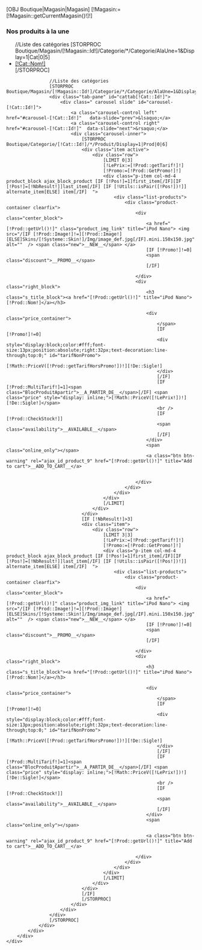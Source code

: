 <!-- MODULE Block specials -->
[OBJ Boutique|Magasin|Magasin]
[!Magasin:=[!Magasin::getCurrentMagasin()!]!]
<div id="categoriesprodtabs" class="block products_block exclusive blockleocategoriestabs">
	<h3 class="title_block">Nos produits à la une </h3>
	<div class="block_content">
		<div class="row">
			<div class="htabs-title hidden-xs">
				<ul id="catProductsTabs" class="htabs">
					//Liste des catégories
					[STORPROC Boutique/Magasin/[!Magasin::Id!]/Categorie/*/Categorie/AlaUne=1&Display=1|Cat|0|5]
					<li>
						<a href="#cattab[!Cat::Id!]" data-toggle="tab">[!Cat::Nom!]</a>
					</li>
					[/STORPROC]
				</ul>
			</div>
			<div class="htabs-content">
				<div id="catProductsTabsContent" class="tab-content">

					//Liste des catégories
					[STORPROC Boutique/Magasin/[!Magasin::Id!]/Categorie/*/Categorie/AlaUne=1&Display=1|Cat]
					<div class="tab-pane" id="cattab[!Cat::Id!]">
						<div class=" carousel slide" id="carousel-[!Cat::Id!]">
							<a class="carousel-control left" href="#carousel-[!Cat::Id!]"   data-slide="prev">&lsaquo;</a>
							<a class="carousel-control right" href="#carousel-[!Cat::Id!]"  data-slide="next">&rsaquo;</a>
							<div class="carousel-inner">
								[STORPROC Boutique/Categorie/[!Cat::Id!]/*/Produit/Display=1|Prod|0|6]
								<div class="item active">
									<div class="row">
										[LIMIT 0|3]
										[!LePrix:=[!Prod::getTarif!]!]
										[!Promo:=[!Prod::GetPromo!]!]
										<div class="p-item col-md-4 product_block ajax_block_product [IF [!Pos!]=1]first_item[/IF][IF [!Pos!]=[!NbResult!]]last_item[/IF] [IF [!Utils::isPair([!Pos!])!]] alternate_item[ELSE] item[/IF]  ">
											<div class="list-products">
												<div class="product-container clearfix">
													<div class="center_block">
														<a href="[!Prod::getUrl()!]" class="product_img_link" title="iPod Nano"> <img src="/[IF [!Prod::Image!]!=][!Prod::Image!][ELSE]Skins/[!Systeme::Skin!]/Img/image_def.jpg[/IF].mini.150x150.jpg" alt=""  /> <span class="new">__NEW__</span> </a>
														[IF [!Promo!]!=0]
														<span class="discount">__PROMO__</span>
														[/IF]
					
													</div>
													<div class="right_block">
														<h3 class="s_title_block"><a href="[!Prod::getUrl()!]" title="iPod Nano">[!Prod::Nom!]</a></h3>
					
														<div class="price_container">
															</span>
															[IF [!Promo!]!=0]
															<div style="display:block;color:#fff;font-size:13px;position:absolute;right:32px;text-decoration:line-through;top:0;" id="tarifNonPromo">
																[!Math::PriceV([!Prod::getTarifHorsPromo!])!][!De::Sigle!]
															</div>
															[/IF]
															[IF [!Prod::MultiTarif!]=1]<span class="BlocProduitApartir">__A_PARTIR_DE__</span>[/IF] <span class="price" style="display: inline;">[!Math::PriceV([!LePrix!])!][!De::Sigle!]</span>
															<br />
															[IF [!Prod::CheckStock!]]
															<span class="availability">__AVAILABLE__</span>
															[/IF]
														</div>
														<span class="online_only"></span>
                                                        <a class="btn btn-warning" rel="ajax_id_product_9" href="[!Prod::getUrl()!]" title="Add to cart">__ADD_TO_CART__</a>


													</div>
												</div>
											</div>
										</div>
										[/LIMIT]
									</div>
								</div>
								[IF [!NbResult!]>3]
								<div class="item">
									<div class="row">
										[LIMIT 3|3]
										[!LePrix:=[!Prod::getTarif!]!]
										[!Promo:=[!Prod::GetPromo!]!]
										<div class="p-item col-md-4 product_block ajax_block_product [IF [!Pos!]=1]first_item[/IF][IF [!Pos!]=[!NbResult!]]last_item[/IF] [IF [!Utils::isPair([!Pos!])!]] alternate_item[ELSE] item[/IF]  ">
											<div class="list-products">
												<div class="product-container clearfix">
													<div class="center_block">
														<a href="[!Prod::getUrl()!]" class="product_img_link" title="iPod Nano"> <img src="/[IF [!Prod::Image!]!=][!Prod::Image!][ELSE]Skins/[!Systeme::Skin!]/Img/image_def.jpg[/IF].mini.150x150.jpg" alt=""  /> <span class="new">__NEW__</span> </a>
														[IF [!Promo!]!=0]
														<span class="discount">__PROMO__</span>
														[/IF]
					
													</div>
													<div class="right_block">
														<h3 class="s_title_block"><a href="[!Prod::getUrl()!]" title="iPod Nano">[!Prod::Nom!]</a></h3>
					
														<div class="price_container">
															</span>
															[IF [!Promo!]!=0]
															<div style="display:block;color:#fff;font-size:13px;position:absolute;right:32px;text-decoration:line-through;top:0;" id="tarifNonPromo">
																[!Math::PriceV([!Prod::getTarifHorsPromo!])!][!De::Sigle!]
															</div>
															[/IF]
															[IF [!Prod::MultiTarif!]=1]<span class="BlocProduitApartir">__A_PARTIR_DE__</span>[/IF] <span class="price" style="display: inline;">[!Math::PriceV([!LePrix!])!][!De::Sigle!]</span>
															<br />
															[IF [!Prod::CheckStock!]]
															<span class="availability">__AVAILABLE__</span>
															[/IF]
														</div>
														<span class="online_only"></span>

                                                        <a class="btn btn-warning" rel="ajax_id_product_9" href="[!Prod::getUrl()!]" title="Add to cart">__ADD_TO_CART__</a>
					
													</div>
												</div>
											</div>
										</div>
										[/LIMIT]
									</div>
								</div>
								[/IF]
								[/STORPROC]
							</div>
						</div>
					</div>
					[/STORPROC]
				</div>
			</div>
		</div>
	</div>
</div>
<!-- /MODULE Block specials -->

<script>
	$(document).ready(function() {
		$('.carousel').each(function() {
			$(this).carousel({
				pause : true,
				interval : false
			});
		});
		$(".blockleocategoriestabs").each(function() {
			$(".htabs li", this).first().addClass("active");
			$(".tab-content .tab-pane", this).first().addClass("active");
		});
	});
</script>
